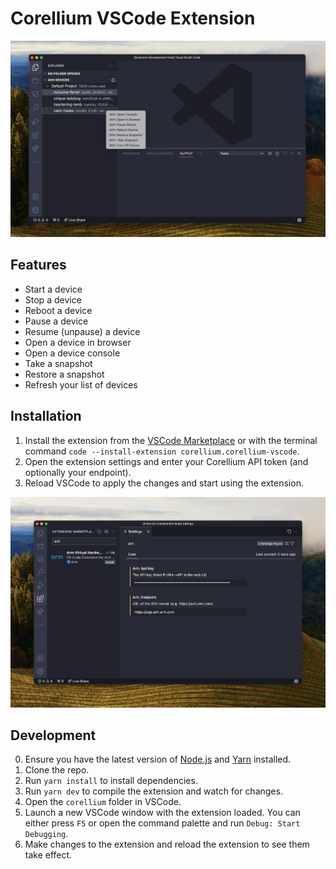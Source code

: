 # Corellium VSCode Extension

![Screenshot](./screenshot.png)

## Features

- Start a device
- Stop a device
- Reboot a device
- Pause a device
- Resume (unpause) a device
- Open a device in browser
- Open a device console
- Take a snapshot
- Restore a snapshot
- Refresh your list of devices

## Installation

1. Install the extension from the [VSCode Marketplace](https://marketplace.visualstudio.com/items?itemName=corellium.corellium-vscode) or with the terminal command `code --install-extension corellium.corellium-vscode`.
2. Open the extension settings and enter your Corellium API token (and optionally your endpoint).
3. Reload VSCode to apply the changes and start using the extension.

![Screenshot](/settings.png)

## Development

0. Ensure you have the latest version of [Node.js](https://nodejs.org/en/) and [Yarn](https://yarnpkg.com/) installed.
1. Clone the repo.
2. Run `yarn install` to install dependencies.
3. Run `yarn dev` to compile the extension and watch for changes.
4. Open the `corellium` folder in VSCode.
5. Launch a new VSCode window with the extension loaded. You can either press `F5` or open the command palette and run `Debug: Start Debugging`.
6. Make changes to the extension and reload the extension to see them take effect.

